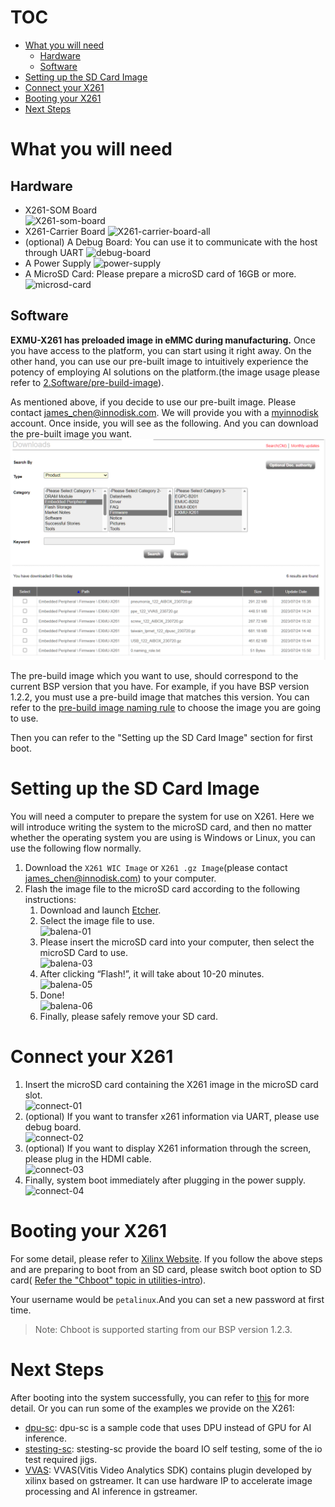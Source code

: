 <!--
 Copyright (c) 2022 Innodisk crop.
 
 This software is released under the MIT License.
 https://opensource.org/licenses/MIT
-->
# TOC
- [What you will need](#what-you-will-need)
  - [Hardware](#hardware)
  - [Software](#software)
- [Setting up the SD Card Image](#setting-up-the-sd-card-image)
- [Connect your X261](#connect-your-x261)
- [Booting your X261](#booting-your-x261)
- [Next Steps](#next-steps)

# What you will need
## Hardware
- X261-SOM Board  
![X261-som-board](fig/X261-som-board.png)  
- X261-Carrier Board
![X261-carrier-board-all](fig/X261-carrier-board-all.png) 
- (optional) A Debug Board: You can use it to communicate with the host through UART
![debug-board](fig/debug-board.jpg)
- A Power Supply
![power-supply](fig/power.png)
- A MicroSD Card: Please prepare a microSD card of 16GB or more.  
![microsd-card](fig/microsd-card.jpg)
## Software
**EXMU-X261 has preloaded image in eMMC during manufacturing.** Once you have access to the platform, you can start using it right away. On the other hand, you can use our pre-built image to intuitively experience the potency of employing AI solutions on the platform.(the image usage please refer to [2.Software/pre-build-image](../2.Software/pre-build-image.md)). 

As mentioned above, if you decide to use our pre-built image. Please contact james_chen@innodisk.com. We will provide you with a [myinnodisk](https://myinnodisk.innodisk.com/myinnodisk/Login.aspx) account. Once inside, you will see as the following. And you can download the pre-built image you want.
 ![my-innodisk](fig/myinnodisk.png)

The pre-build image which you want to use, should correspond to the current BSP version that you have. For example, if you have BSP version 1.2.2, you must use a pre-build image that matches this version. You can refer to the [pre-build image naming rule](../4.FAQ/FAQ.md#pre-build-image-naming-rule) to choose the image you are going to use.

Then you can refer to the "Setting up the SD Card Image" section for first boot.

# Setting up the SD Card Image
You will need a computer to prepare the system for use on X261. Here we will introduce writing the system to the microSD card, and then no matter whether the operating system you are using is Windows or Linux, you can use the following flow normally.
1. Download the `X261 WIC Image` or `X261 .gz Image`(please contact james_chen@innodisk.com) to your computer.
2. Flash the image file to the microSD card according to the following instructions:
   1. Download and launch [Etcher](https://www.balena.io/etcher/).
   2. Select the image file to use.  
   ![balena-01](fig/balena-01.png)
   1. Please insert the microSD card into your computer, then select the microSD Card to use.  
   ![balena-03](fig/balena-03.png)  
   1. After clicking “Flash!”, it will take about 10-20 minutes.  
   ![balena-05](fig/balena-05.png)  
   1. Done!  
   ![balena-06](fig/balena-06.png)  
   1. Finally, please safely remove your SD card.  
# Connect your X261  
1. Insert the microSD card containing the X261 image in the microSD card slot.  
![connect-01](fig/connect-01.png)  
2. (optional) If you want to transfer x261 information via UART, please use debug board.  
![connect-02](fig/connect-02.png)  
3. (optional) If you want to display X261 information through the screen, please plug in the HDMI cable.  
![connect-03](fig/connect-03.png)  
4. Finally, system boot immediately after plugging in the power supply.  
![connect-04](fig/connect-04.png)   
# Booting your X261
For some detail, please refer to [Xilinx Website](https://www.xilinx.com/products/som/kria/kv260-vision-starter-kit/kv260-getting-started/booting-your-starter-kit.html). If you follow the above steps and are preparing to boot from an SD card, please switch boot option to SD card( [Refer the "Chboot" topic in utilities-intro](../2.Software/utilities-intro.md)).  

Your username would be `petalinux`.And you can set a new password at first time.

> Note: Chboot is supported starting from our BSP version 1.2.3.

# Next Steps
After booting into the system successfully, you can refer to [this](../1.Hardware/hardware.md) for more detail. Or you can run some of the examples we provide on the X261:
- [dpu-sc](../2.Software/dpu-sc.md): dpu-sc is a sample code that uses DPU instead of GPU for AI inference.
- [stesting-sc](../2.Software/stesting-sc.md): stesting-sc provide the board IO self testing, some of the io test required jigs.
- [VVAS](../2.Software/VVAS.md): VVAS(Vitis Video Analytics SDK) contains plugin developed by xilinx based on gstreamer. It can use hardware IP to accelerate image processing and AI inference in gstreamer.